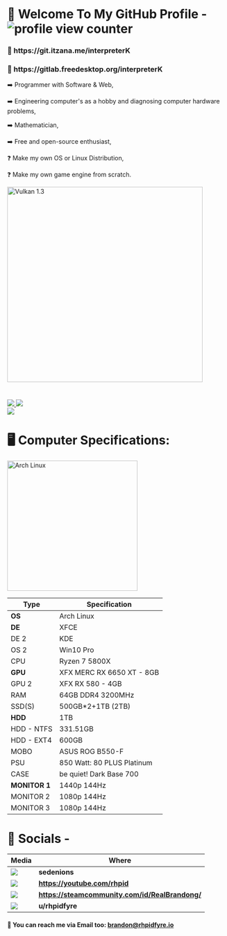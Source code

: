 <h1>🧐 Welcome To My GitHub Profile - <img src="https://komarev.com/ghpvc/?username=interpreterK&color=cc2727&style=flat-square&label=PROFILE+VIEWS" alt="profile view counter"></h1>
<h3>🔀 https://git.itzana.me/interpreterK</h3>
<h3>🔀 https://gitlab.freedesktop.org/interpreterK</h3>
<p>➡️ Programmer with Software & Web,</p>
<p>➡️ Engineering computer's as a hobby and diagnosing computer hardware problems,</p>
<p>➡️ Mathematician,</p>
<p>➡️ Free and open-source enthusiast,</p>
<p>❓ Make my own OS or Linux Distribution,</p>
<p>❓ Make my own game engine from scratch.</p>
<a href="https://www.vulkan.org/" target="_blank">
<img src="https://camo.githubusercontent.com/432311c0e807cbfb896e501e9b5a819cfa69e7bb6ef4288de454e6381c5dc1b7/68747470733a2f2f67616d6566726f6d736372617463682e636f6d2f77702d636f6e74656e742f75706c6f6164732f323032322f30312f56756c6b616e31332e6a7067" width="450" alt="Vulkan 1.3">
</a>
<h1></h1>
<div>
<a href="#">
<img src="https://github-readme-stats.vercel.app/api/top-langs/?username=interpreterK&langs_count=30&layout=compact&theme=transparent&include_all_commits=true">
<img src="https://github-readme-stats.vercel.app/api?username=interpreterK&count_private=true&show_icons=true&theme=transparent&include_all_commits=true">
</a>
</div>
<a href="https://gist.github.com/interpreterK">
<img src="https://gists-readme.yizack.com/api?user=interpreterK&theme=dark">
</a>
<h1>🖥️ Computer Specifications:</h1>
<a href="https://archlinux.org/" target="_blank">
<img src="https://archlinux.org/static/logos/archlinux-logo-light-90dpi.d36c53534a2b.png" width="300" alt="Arch Linux">
</a>

Type | Specification
------------- | -------------
**OS**  | Arch Linux
**DE**  | XFCE
DE 2 | KDE
OS 2 | Win10 Pro
CPU | Ryzen 7 5800X
**GPU** | XFX MERC RX 6650 XT - 8GB
GPU 2 | XFX RX 580 - 4GB
RAM | 64GB DDR4 3200MHz
SSD(S) | 500GB*2+1TB (2TB)
**HDD** | 1TB
HDD - NTFS | 331.51GB
HDD - EXT4 | 600GB
MOBO | ASUS ROG B550-F
PSU | 850 Watt: 80 PLUS Platinum
CASE | be quiet! Dark Base 700
**MONITOR 1** | 1440p 144Hz
MONITOR 2 | 1080p 144Hz
MONITOR 3 | 1080p 144Hz

<h1>💬 Socials -</h1>

| Media      | Where |
| ----------- | ----------- |
| <img src="https://img.shields.io/badge/Discord-%235865F2.svg?style=for-the-badge&logo=discord&logoColor=white">   | <b>sedenions</b>        |
| <img src="https://img.shields.io/badge/YouTube-%23FF0000.svg?style=for-the-badge&logo=YouTube&logoColor=white">      |<b>https://youtube.com/rhpid</b>       |
| <img src="https://img.shields.io/badge/steam-%23000000.svg?style=for-the-badge&logo=steam&logoColor=white"> | <b>https://steamcommunity.com/id/RealBrandong/</b> |
| <img src="https://img.shields.io/badge/Reddit-%23FF4500.svg?style=for-the-badge&logo=Reddit&logoColor=white"> | <b>u/rhpidfyre</b> |

<h4>📧 You can reach me via Email too: <ins>brandon@rhpidfyre.io</ins></h4>
